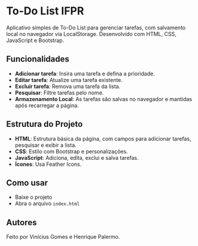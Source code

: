 
  

# To-Do List IFPR

  

Aplicativo simples de To-Do List para gerenciar tarefas, com salvamento local no navegador via LocalStorage. Desenvolvido com HTML, CSS, JavaScript e Bootstrap.

  

## Funcionalidades  

-  **Adicionar tarefa**: Insira uma tarefa e defina a prioridade.
-  **Editar tarefa**: Atualize uma tarefa existente.
-  **Excluir tarefa**: Remova uma tarefa da lista.
-  **Pesquisar**: Filtre tarefas pelo nome.
-  **Armazenamento Local**: As tarefas são salvas no navegador e mantidas após recarregar a página.

  

## Estrutura do Projeto

-  **HTML**: Estrutura básica da página, com campos para adicionar tarefas, pesquisar e exibir a lista.
-  **CSS**: Estilo com Bootstrap e personalizações.
-  **JavaScript**: Adiciona, edita, exclui e salva tarefas.
-  **Ícones**: Usa Feather Icons.

## Como usar

- Baixe o projeto
- Abra o arquivo `index.html`

## Autores

Feito por Vinícius Gomes e Henrique Palermo.